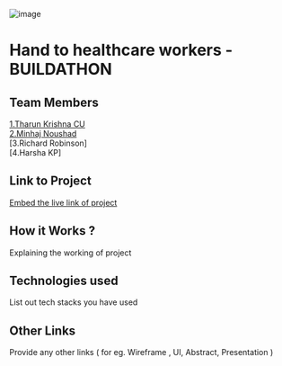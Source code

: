 ![image](IMG-20240925-WA0030.jpg)

# Hand to healthcare workers - BUILDATHON
 

## Team Members
[1.Tharun Krishna CU](THARUN-KRSHN)   
[2.Minhaj Noushad](Minhaj401)   
[3.Richard Robinson]   
[4.Harsha KP]   

## Link to Project
[Embed the live link of project](live_link)

## How it Works ?
Explaining the working of project  

## Technologies used
List out tech stacks you have used

## Other Links
Provide any other links ( for eg. Wireframe , UI, Abstract, Presentation )
